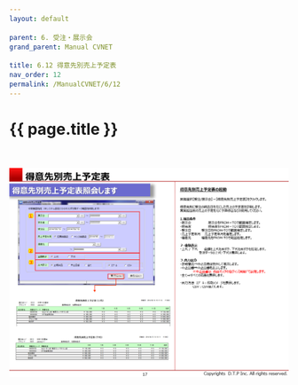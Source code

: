```yaml
---
layout: default

parent: 6. 受注・展示会
grand_parent: Manual CVNET

title: 6.12 得意先別売上予定表
nav_order: 12
permalink: /ManualCVNET/6/12
---
```


# {{ page.title }} <br/><br/>

<a href="/img/Jyucyutenjikai/J18.PNG" target="_blank">
<img src="/img/Jyucyutenjikai/J18.PNG" alt="login image"></a>

